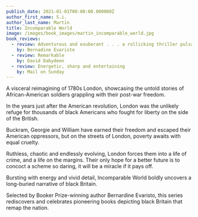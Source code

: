```yaml
---
publish_date: 2021-01-01T00:00:00.000000Z
author_first_name: S.i.
author_last_name: Martin
title: Incomparable World
image: /images/book_images/martin_incomparable_world.jpg
book_reviews:
  - review: Adventurous and exuberant . . . a rollicking thriller pulsates with vivacity....a major achievement in our literary history 
    by: Bernadine Evaristo
  - review: Remarkable
    by: David Dabydeen
  - review: Energetic, sharp and entertaining
    by: Mail on Sunday
---
```

A visceral reimagining of 1780s London, showcasing the untold stories of African-American soldiers grappling with their post-war freedom.

In the years just after the American revolution, London was the unlikely refuge for thousands of black Americans who fought for liberty on the side of the British.

Buckram, Georgie and William have earned their freedom and escaped their American oppressors, but on the streets of London, poverty awaits with equal cruelty.

Ruthless, chaotic and endlessly evolving, London forces them into a life of crime, and a life on the margins. Their only hope for a better future is to concoct a scheme so daring, it will be a miracle if it pays off.

Bursting with energy and vivid detail, Incomparable World boldly uncovers a long-buried narrative of black Britain.

Selected by Booker Prize-winning author Bernardine Evaristo, this series rediscovers and celebrates pioneering books depicting black Britain that remap the nation.